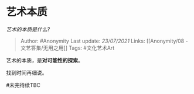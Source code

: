 # 艺术本质
*艺术的本质是什么?*

> Author: #Anonymity
Last update: *23/07/2021* 
Links: [[Anonymity/08 - 文艺答集/无用之用]]
Tags: #文化艺术Art


 
艺术的本质，是**对可能性的探索**。

找到时间再细说。



#未完待续TBC 